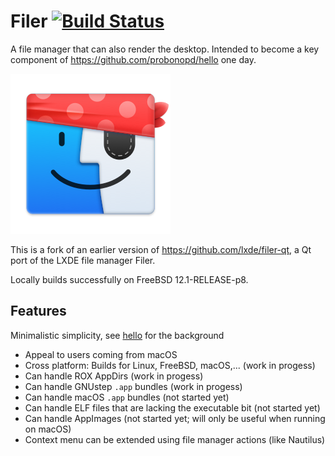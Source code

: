 # Filer [![Build Status](https://travis-ci.com/probonopd/filer.svg)](https://travis-ci.com/probonopd/filer)

A file manager that can also render the desktop. Intended to become a key component of https://github.com/probonopd/hello one day.

![](filer/icons/filer-256.png)

This is a fork of an earlier version of https://github.com/lxde/filer-qt, a Qt port of the LXDE file manager Filer.

Locally builds successfully on FreeBSD 12.1-RELEASE-p8.

## Features

Minimalistic simplicity, see [hello](https://github.com/probonopd/hello) for the background

* Appeal to users coming from macOS
* Cross platform: Builds for Linux, FreeBSD, macOS,... (work in progess)
* Can handle ROX AppDirs (work in progess)
* Can handle GNUstep `.app` bundles (work in progess)
* Can handle macOS `.app` bundles (not started yet)
* Can handle ELF files that are lacking the executable bit (not started yet)
* Can handle AppImages (not started yet; will only be useful when running on macOS)
* Context menu can be extended using file manager actions (like Nautilus)
